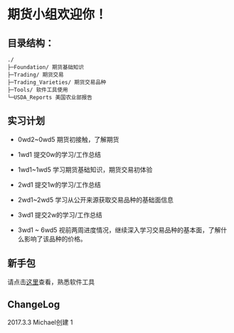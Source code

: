 # 期货小组欢迎你！

## 目录结构：

    ./
    ├─Foundation/ 期货基础知识
    ├─Trading/ 期货交易
    ├─Trading_Varieties/ 期货交易品种
    ├─Tools/ 软件工具使用
    └─USDA_Reports 美国农业部报告

## 实习计划

- 0wd2~0wd5 期货初接触，了解期货

- 1wd1 提交0w的学习/工作总结

- 1wd1~1wd5 学习期货基础知识，期货交易初体验

- 2wd1 提交1w的学习/工作总结

- 2wd1~2wd5 学习从公开来源获取交易品种的基础面信息

- 3wd1 提交2w的学习/工作总结

- 3wd1 ~ 6wd5 视前两周进度情况，继续深入学习交易品种的基本面，了解什么影响了该品种的价格。

## 新手包

请点击[这里](https://github.com/JianyiFutures/intern/issues/1)查看，熟悉软件工具


ChangeLog
---------------
2017.3.3 Michael创建
1
